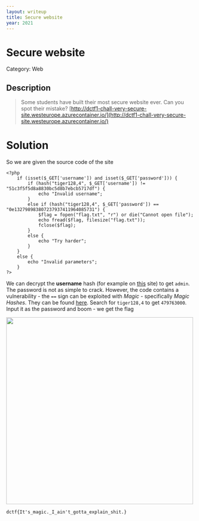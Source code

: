 ```yaml
---
layout: writeup
title: Secure website
year: 2021
---
```

# Secure website
Category: Web

## Description

> Some students have built their most secure website ever. Can you spot their mistake? [http://dctf1-chall-very-secure-site.westeurope.azurecontainer.io/](http://dctf1-chall-very-secure-site.westeurope.azurecontainer.io/)

# Solution

So we are given the source code of the site 
```
<?php
    if (isset($_GET['username']) and isset($_GET['password'])) {
        if (hash("tiger128,4", $_GET['username']) != "51c3f5f5d8a8830bc5d8b7ebcb5717df") {
            echo "Invalid username";
        }
        else if (hash("tiger128,4", $_GET['password']) == "0e132798983807237937411964085731") {
            $flag = fopen("flag.txt", "r") or die("Cannot open file");
            echo fread($flag, filesize("flag.txt"));
            fclose($flag);
        }
        else {
            echo "Try harder";
        }
    }
    else {
        echo "Invalid parameters";
    }
?> 
```

We can decrypt the **username** hash (for example on [this](http://hashmash.info) site) to get `admin`. The password is not as simple to crack. However, the code contains a vulnerability - the `==` sign can be exploited with *Magic* - specifically *Magic Hashes*. They can be found [here](https://www.whitehatsec.com/blog/magic-hashes/). Search for `tiger128,4` to get `479763000`. Input it as the password and boom - we get the flag

<img src="{{site.baseurl}}/assets/secure_website_magichash.png" width="500vw">

```
dctf{It's_magic._I_ain't_gotta_explain_shit.}
```
